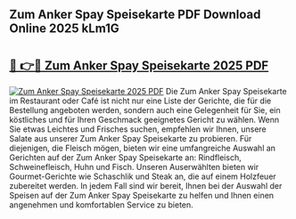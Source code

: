 ## Zum Anker Spay Speisekarte PDF Download Online 2025 kLm1G

# <h2><a href="http://gcbj50.nevu.top/?p=Zum+Anker+Spay+Speisekarte">🔗 👉🔴 Zum Anker Spay Speisekarte 2025 PDF</a></h2>

[![Zum Anker Spay Speisekarte 2025 PDF](https://i.imgur.com/dBaPXMq.png)](http://gcbj50.nevu.top/?p=Zum+Anker+Spay+Speisekarte)
Die Zum Anker Spay Speisekarte im Restaurant oder Café ist nicht nur eine Liste der Gerichte, die für die Bestellung angeboten werden, sondern auch eine Gelegenheit für Sie, ein köstliches und für Ihren Geschmack geeignetes Gericht zu wählen. Wenn Sie etwas Leichtes und Frisches suchen, empfehlen wir Ihnen, unsere Salate aus unserer Zum Anker Spay Speisekarte zu probieren. Für diejenigen, die Fleisch mögen, bieten wir eine umfangreiche Auswahl an Gerichten auf der Zum Anker Spay Speisekarte an: Rindfleisch, Schweinefleisch, Huhn und Fisch. Unseren Auserwählten bieten wir Gourmet-Gerichte wie Schaschlik und Steak an, die auf einem Holzfeuer zubereitet werden. In jedem Fall sind wir bereit, Ihnen bei der Auswahl der Speisen auf der Zum Anker Spay Speisekarte zu helfen und Ihnen einen angenehmen und komfortablen Service zu bieten.
